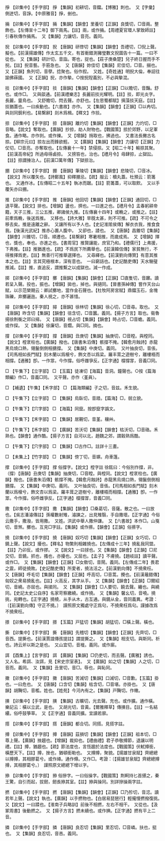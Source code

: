 <!-- { "loadSidebar": true } -->
掙	【卯集中】【手字部】	掙	【集韻】初耕切，音鐺。【博雅】刺也。　又【字彙】側迸切，音諍。【中原雅音】掙，剉也。

掚	【卯集中】【手字部】	掚	【集韻】【韻會】里養切【正韻】良獎切，□音兩。整飾也。【左傳宣十二年】御下兩馬。【註】兩，或作掚。【周禮夏官環人掌致師註】引春秋傳作掚馬。　又【集韻】力讓切，音亮。義同。

掜	【卯集中】【手字部】	掜	【唐韻】研啓切【集韻】【韻會】吾禮切，□倪上聲。擬也。【前漢揚雄傳】作太玄五千文，有首衝錯測攡瑩數文掜圖告十一篇。一曰不從也。　又【集韻】研計切，音詣。寄也，捉也。【莊子庚桑楚】兒子終日握而手不掜。【註】掜音藝。手筋急也。　又【唐韻】妳佳切【集韻】尼佳切，□音。搦也。　又【正韻】魚列切，音孽。捻聚也。俗作揑。　又姓。【奇姓通】明掜大倫，奉詔往諭佛菻國。　又【正韻】掜，亦作摰。○按掜隉義別，不必與摰混。

掞	【卯集中】【手字部】	掞	【唐韻】【集韻】【韻會】【正韻】□以贍切，音豔。舒也。或作□。　又與燄通。【前漢禮樂志】長麗前掞光耀明。【註】掞，即光炎字。長麗，靈鳥也。　又舒贍切，閃去聲。亦舒也。【左思蜀都賦】摛藻掞天庭。【註】掞猶蓋也。一曰疾動也。【六書故】亦作。　又【集韻】【韻會】【正韻】□以冉切。與剡同銳利也。【易繫辭】剡木爲楫。【釋文】作掞。

掠	【卯集中】【手字部】	掠	【唐韻】離灼切【集韻】【韻會】【正韻】力灼切，□音略。【說文】奪取也。【廣韻】抄掠，劫人財物也。【戰國策】掠於郊野，以足軍食。通作略。亦作剠。或作擽。　又【增韻】捎取也，拂過也。　又書法長撇古名掠。【柳宗元曰】掠左出而鋒欲輕。　又【廣韻】【集韻】【韻會】力讓切【正韻】力仗切，□音亮。亦奪取也。【左傳襄十一年】禁侵掠。又【昭二十年】輸掠其聚。【前漢高帝紀】所過毋得鹵掠。　又搒笞也，治也。【禮月令】毋肆掠，止獄訟。【註】掠謂捶治人。【前漢□萬年傳】下獄掠治。

掤	【卯集中】【手字部】	掤	【唐韻】筆陵切【集韻】【韻會】悲陵切，□音冰。【說文】所以覆矢也。【詩鄭風】抑釋掤忌。【疏】服云：櫝丸蓋。杜預云：箭筩也。　又通作冰。【左傳昭二十五年】執冰而踞。【註】箭筩蓋，可以取飮。　又以手覆矢亦曰掤。

推	【卯集中】【手字部】	推	【唐韻】他回切【集韻】【韻會】【正韻】通回切，□退平聲。【說文】排也。【增韻】盪也，擠也。一曰進之也。【禮月令】孟春躬耕帝籍，天子三推，三公五推，卿諸侯九推。【左傳襄十四年】或輓之，或推之。【註】前牽爲輓，後送爲推。　又移也。【詩大雅】旱旣太甚，則不可推。【疏】不可令之移去矣。推是遠離之辭。　又讓所有以予人也。【史記淮隂侯傳】解衣衣我，推食食我。【後漢光武紀】推赤心置人腹中。　又卻也，諉也。　又【唐韻】昌錐切【集韻】【韻會】川錐切，□音。順遷也。【易繫辭】寒暑相推，而歲成焉。　又【增韻】擇也，獎也，奉也。亦進之也。【書周官】推賢讓能，庶官乃和。【禮儒行】上弗援，下弗推。【註】推猶進也。【疏】不爲民下所薦舉也。【前漢韓信傳】家貧無行，不得推擇爲吏。【註】無善行可推舉選擇也。　又尋繹也。【前漢劉向傳贊】有意其推本之也。【註】言其究極根本，深有意也。　一曰窮詰也。【史記酷吏傳】天水駱璧推減。【註】推，直追反，謂推繫之以成獄也。減一作成。

掷	【卯集中】【手字部】	擲	【唐韻】【集韻】【韻會】【正韻】□直隻切，音躑。讀若呈入聲。投也，振也。【增韻】拋也，掉也。與擿同。【晉書孫綽傳】嘗作天台山賦，以示范榮期云：卿試擲地，當作金石聲也。【杜牧阿房宮賦】鼎鐺玉石，金塊珠礫，弃擲邐迤。秦人視之，亦不甚惜。

撏	【卯集中】【手字部】	撏	【唐韻】徐林切【集韻】徐心切，□音尋。取也。　又【唐韻】昨含切【集韻】【韻會】徂含切，□音蠶。義同。【揚子方言】取也。衞魯揚徐荆衡之郊曰撏。　又【唐韻】視占切【集韻】【韻會】時占切，□音蟾。義同。或作探。　又【集韻】徐廉切，音爓。與□同。摘也。

撐	【卯集中】【手字部】	撐	【唐韻】丑庚切【集韻】抽庚切，□音瞠。與樘同。【說文】樘衺柱也。【廣韻】撥也。【唐書朱滔傳】骸撐不掩。【韓愈月蝕詩】赤龍黑烏燒口熱，翎鬣倒側相搪撐。　又【集韻】中庚切。義同。　又叶抽良切，音倀。【司馬相如長門賦】刻木蘭以爲榱兮，飾文杏以爲梁。羅丰茸之遊樹兮，離樓梧而相撐。【通雅】卽。一作牚。今作撐。俗呼雌爭反。【正字通】橕撐牚，音義□同。

□	【午集下】【立字部】	□	【玉篇】徒凍切【海篇】音洞。鐘聲也。○按《篇海類編》作□，音義□同。　又平聲。亦作〈堇員〉。

□	【補遺】【午集】【禾字部】	□	【篇海類編】子之切，音兹。禾生貌。

□	【午集下】【立字部】	□	【集韻】烏臥切，音踒。【篇海】□，弱立貌。

□	【午集下】【穴字部】	□	【海篇】同竄。按卽竄字譌文。

□	【午集下】【禾字部】	□	【集韻】居覲切，音堇。穰艸。

□	【午集下】【禾字部】	□	【廣韻】苦沃切【集韻】【韻會】枯沃切，□音硞。禾熟也。【韻會】通作酷。【揚子方言】自河以北，趙魏之郊，謂穀熟爲酷。

□	【午集下】【穴字部】	□	【集韻】□古作□。註詳十三畫。

□	【未集上】【竹字部】	□	【集韻】傍丁切，音竮。舟車篷。

撑	【卯集中】【手字部】	撑	俗撐字。【說文】樘字註 徐鉉曰：今俗別作撐，非。（撐）【唐韻】丑庚切【集韻】抽庚切，□音瞠。與樘同。【說文】樘衺柱也。【廣韻】撥也。【唐書朱滔傳】骸撐不掩。【韓愈月蝕詩】赤龍黑烏燒口熱，翎鬣倒側相搪撐。　又【集韻】中庚切。義同。　又叶抽良切，音倀。【司馬相如長門賦】刻木蘭以爲榱兮，飾文杏以爲梁。羅丰茸之遊樹兮，離樓梧而相撐。【通雅】卽。一作牚。今作撐。俗呼雌爭反。【正字通】橕撐牚，音義□同。

撒	【卯集中】【手字部】	撒	【集韻】【韻會】□桑葛切，音薩。散之也。一曰放也。【吳志潘濬傳註】孫權數射雉，濬諫之，出見雉翳，手自撒壞。【正字通】今俗云撒手，撒潑，皆用撒。　又姓。洪武中舉人撒仲謙。　又【六書故】本作□。山戛切，音煞。擲也。互見□字註。【集韻】或作攃。【韻會】【正韻】俗攃字。

撓	【卯集中】【手字部】	撓	【唐韻】奴巧切【集韻】【韻會】【正韻】女巧切，□鐃上聲。【說文】擾也。【釋名】物繁則相雜撓也。【左傳成十三年】撓亂我同盟。【註】乃卯反。或作摎。　又【說文】一曰捄也。又【集韻】【韻會】【正韻】□尼交切，音鐃。抓也，搔也，亦擾也。又屈也。【孟子】不膚撓。【趙岐註】讀平聲。或作□。　又【集韻】【韻會】【正韻】□女敎切，音鬧。義同。【左傳成二年】畏君之震，師徒撓敗。【史記酷吏傳】所愛者，撓法活之。【前漢劉向傳】不撓衆枉。　又【唐韻】呼毛切【集韻】【韻會】【正韻】呼高切，□音蒿。攪也。【前漢鼂錯傳】匈奴之衆易撓亂也。【註】火高反，其字从手。　又【集韻】【韻會】【正韻】□爾紹切，音繞。亦屈也。與揉同。　又【集韻】【韻會】□人要切，饒去聲。纏也。與繞同。【史記太史公自序】名家苛察繳繞。或作撓。　又【集韻】馨幺切，音嘵。撓挑，宛轉也。【正字通】撓橈，从手从木，古互通。與鐃从金，音同義異。考證：〔【前漢劉向傳】守正不撓。〕　謹照原文獨處守正爲句，不撓衆枉爲句。謹據改爲不撓衆枉。 

撔	【卯集中】【手字部】	撔	【玉篇】戸猛切【集韻】胡猛切，□橫上聲。橫也。

撕	【卯集中】【手字部】	撕	【唐韻】先稽切【集韻】【韻會】【正韻】先齊切，□音西。提撕也。【前漢賈誼傳孩提註】謂提撕之。　又【集韻】相支切。與斯同。析也。詩云斧以斯之是也。　又山宜切，音褷。義同。或作廝。

誀	【酉集上】【言字部】	誀	【廣韻】【集韻】□仍吏切，而去聲。【廣雅】誘也。　又人名。希誀、汝誀，見【宋史宗室表】。　又【廣韻】如之切【集韻】人之切，□音而。義同。　又【集韻】丑里切，音□。辱也，與恥同。

撖	【卯集中】【手字部】	撖	【唐韻】苦減切【集韻】口減切，□音歉。【玉篇】掛也。一曰危也。　又【唐韻】口含切【集韻】枯含切，□音堪。亦掛也。　又【唐韻】胡黤切，音檻。姓也。【姓苑】今河內有之。【集韻】戸黤切。作橄。

撗	【卯集中】【手字部】	撗	【集韻】古曠切，光去聲。充也。或作擴。通作橫。樂記云：橫以立武，是也。　又胡光切，音黃。【爾雅釋草】傳撗目。【註】一名結縷。俗呼鼓箏草。　又【正字通】音義同擴。宜讀若廓。

撘	【卯集中】【手字部】	撘	【唐韻】都合切。同搭。見搭字註。

撙	【卯集中】【手字部】	撙	【唐韻】茲損切【集韻】【韻會】【正韻】祖本切，□尊上聲。【廣韻】挫趨也。【增韻】裁抑也。【禮曲禮】君子恭敬撙節，退讓以明禮。【註】撙，猶趨也。【疏】節法度也，言恆趨於法度也。【戰國策】伏軾撙銜，橫歷天下。【註】撙，挫也，猶頓銜勒也。　又撙撙，聚貌。【揚雄甘泉賦】齊總總以撙撙，其相膠葛兮。或作繜。通作僔。又作□。考證：〔【揚雄甘泉賦】齊總總撙撙，其相膠葛兮。〕　謹照原文總總下增以字。 

撡	【卯集中】【手字部】	撡	俗摻字。一曰俗操字。【戰國策】荆軻持匕首揕之，秦王驚，自引而起，拔劒，劒長撡其室。【註】撡與操同。別詳摻操兩字註。

撚	【卯集中】【手字部】	撚	【唐韻】【集韻】【韻會】【正韻】□乃殄切，音涊。讀若年上聲。【說文】執也。【廣韻】以手撚物也。【白居易琵琶行】輕攏慢撚撥復挑。　又【說文】一曰蹂也。【淮南子兵略訓】前後不相撚，左右不相干。　又從也。【汲冢周書】後動撚之。　又【揚子方言】撚未續也。或作捵。【正字通】撚有平上二音。

撛	【卯集中】【手字部】	撛	【唐韻】良忍切【集韻】里忍切，□音嶙。扶也，挺也。　又【集韻】良忍切，音吝。義同。

